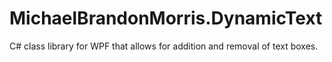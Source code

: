 # MichaelBrandonMorris.DynamicText
C# class library for WPF that allows for addition and removal of text boxes.
